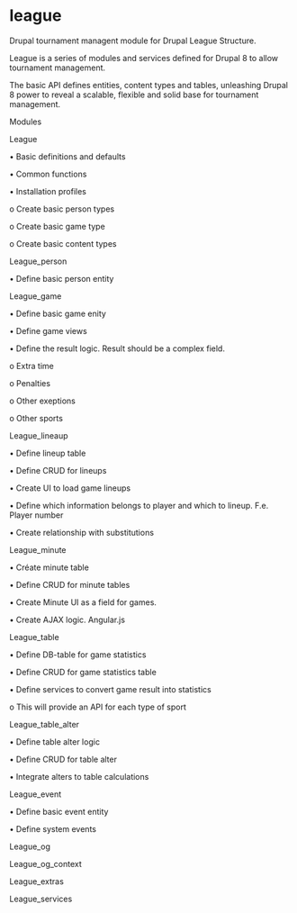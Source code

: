 # league
Drupal tournament managent module for Drupal
League Structure.

League is a series of modules and services defined for Drupal 8 to allow tournament management.

The basic API defines entities, content types and tables, unleashing Drupal 8 power to reveal a scalable, flexible and solid base for tournament management.

Modules

League

•	Basic definitions and defaults

•	Common functions

•	Installation profiles

o	Create basic person types

o	Create basic game type

o	Create basic content types

League_person

•	Define basic person entity

League_game

•	Define basic game enity

•	Define game views

•	Define the result logic. Result should be a complex field.

o	Extra time

o	Penalties

o	Other exeptions

o	Other sports

League_lineaup

•	Define lineup table

•	Define CRUD for lineups

•	Create UI to load game lineups

•	Define which information belongs to player and which to lineup. F.e. Player number

•	Create relationship with substitutions

League_minute

•	Créate minute table

•	Define CRUD for minute tables

•	Create Minute UI as a field for games.

•	Create AJAX logic. Angular.js

League_table

•	Define DB-table for game statistics

•	Define CRUD for game statistics table

•	Define services to convert game result into statistics

o	This will provide an API for each type of sport

League_table_alter

•	Define table alter logic

•	Define CRUD for table alter

•	Integrate alters to table calculations

League_event

•	Define basic event entity

•	Define system events

League_og

League_og_context

League_extras

League_services


